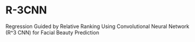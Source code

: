 # R-3CNN
Regression Guided by Relative Ranking Using Convolutional Neural Network (R^3 CNN) for Facial Beauty Prediction
